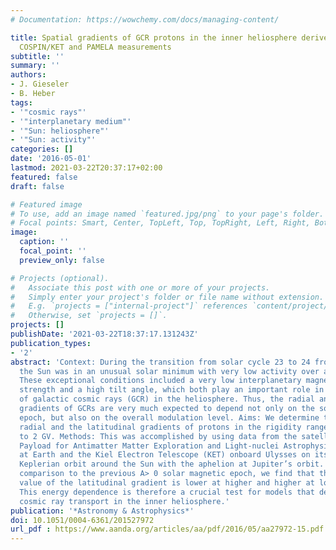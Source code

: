 ```yaml
---
# Documentation: https://wowchemy.com/docs/managing-content/

title: Spatial gradients of GCR protons in the inner heliosphere derived from Ulysses
  COSPIN/KET and PAMELA measurements
subtitle: ''
summary: ''
authors:
- J. Gieseler
- B. Heber
tags:
- '"cosmic rays"'
- '"interplanetary medium"'
- '"Sun: heliosphere"'
- '"Sun: activity"'
categories: []
date: '2016-05-01'
lastmod: 2021-03-22T20:37:17+02:00
featured: false
draft: false

# Featured image
# To use, add an image named `featured.jpg/png` to your page's folder.
# Focal points: Smart, Center, TopLeft, Top, TopRight, Left, Right, BottomLeft, Bottom, BottomRight.
image:
  caption: ''
  focal_point: ''
  preview_only: false

# Projects (optional).
#   Associate this post with one or more of your projects.
#   Simply enter your project's folder or file name without extension.
#   E.g. `projects = ["internal-project"]` references `content/project/deep-learning/index.md`.
#   Otherwise, set `projects = []`.
projects: []
publishDate: '2021-03-22T18:37:17.131243Z'
publication_types:
- '2'
abstract: 'Context: During the transition from solar cycle 23 to 24 from 2006 to 2009,
  the Sun was in an unusual solar minimum with very low activity over a long period.
  These exceptional conditions included a very low interplanetary magnetic field (IMF)
  strength and a high tilt angle, which both play an important role in the modulation
  of galactic cosmic rays (GCR) in the heliosphere. Thus, the radial and latitudinal
  gradients of GCRs are very much expected to depend not only on the solar magnetic
  epoch, but also on the overall modulation level. Aims: We determine the non-local
  radial and the latitudinal gradients of protons in the rigidity range from ~0.45
  to 2 GV. Methods: This was accomplished by using data from the satellite-borne experiment
  Payload for Antimatter Matter Exploration and Light-nuclei Astrophysics (PAMELA)
  at Earth and the Kiel Electron Telescope (KET) onboard Ulysses on its highly inclined
  Keplerian orbit around the Sun with the aphelion at Jupiter’s orbit. Results: In
  comparison to the previous A> 0 solar magnetic epoch, we find that the absolute
  value of the latitudinal gradient is lower at higher and higher at lower rigidities.
  This energy dependence is therefore a crucial test for models that describe the
  cosmic ray transport in the inner heliosphere.'
publication: '*Astronomy & Astrophysics*'
doi: 10.1051/0004-6361/201527972
url_pdf : https://www.aanda.org/articles/aa/pdf/2016/05/aa27972-15.pdf
---
```

